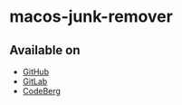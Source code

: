 # macos-junk-remover

## Available on

- [GitHub](https://github.com/abanoubha/macos-junk-remover)
- [GitLab](https://gitlab.com/abanoubha/macos-junk-remover)
- [CodeBerg](https://codeberg.org/abanoubha/macos-junk-remover)

